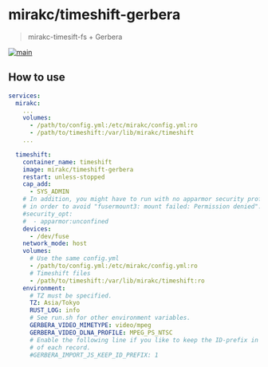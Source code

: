 # mirakc/timeshift-gerbera

>  mirakc-timesift-fs + Gerbera

[![main](https://img.shields.io/docker/image-size/mirakc/timeshift-gerbera/main?label=main)](https://hub.docker.com/r/mirakc/timeshift-gerbera/tags?page=1&name=main)

## How to use

```yaml
services:
  mirakc:
    ...
    volumes:
      - /path/to/config.yml:/etc/mirakc/config.yml:ro
      - /path/to/timeshift:/var/lib/mirakc/timeshift
    ...

  timeshift:
    container_name: timeshift
    image: mirakc/timeshift-gerbera
    restart: unless-stopped
    cap_add:
      - SYS_ADMIN
    # In addition, you might have to run with no apparmor security profile
    # in order to avoid "fusermount3: mount failed: Permission denied".
    #security_opt:
    #  - apparmor:unconfined
    devices:
      - /dev/fuse
    network_mode: host
    volumes:
      # Use the same config.yml
      - /path/to/config.yml:/etc/mirakc/config.yml:ro
      # Timeshift files
      - /path/to/timeshift:/var/lib/mirakc/timeshift:ro
    environment:
      # TZ must be specified.
      TZ: Asia/Tokyo
      RUST_LOG: info
      # See run.sh for other environment variables.
      GERBERA_VIDEO_MIMETYPE: video/mpeg
      GERBERA_VIDEO_DLNA_PROFILE: MPEG_PS_NTSC
      # Enable the following line if you like to keep the ID-prefix in the title
      # of each record.
      #GERBERA_IMPORT_JS_KEEP_ID_PREFIX: 1
```
